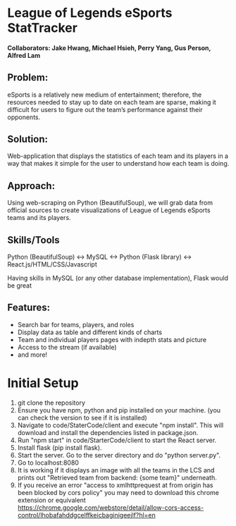 # League of Legends eSports StatTracker
#### Collaborators: Jake Hwang, Michael Hsieh, Perry Yang, Gus Person, Alfred Lam

## Problem:
eSports is a relatively new medium of entertainment; therefore, the resources needed to stay up to date on each team are sparse, making it difficult for users to figure out the team’s performance against their opponents.

## Solution:
Web-application that displays the statistics of each team and its players in a way that makes it simple for the user to understand how each team is doing.

## Approach:
Using web-scraping on Python (BeautifulSoup), we will grab data from official sources to create visualizations of League of Legends eSports teams and its players.

## Skills/Tools
Python (BeautifulSoup) <-> MySQL <-> Python (Flask library) <-> React.js/HTML/CSS/Javascript

Having skills in MySQL (or any other database implementation), Flask would be great

## Features:
* Search bar for teams, players, and roles
* Display data as table and different kinds of charts
* Team and individual players pages with indepth stats and picture
* Access to the stream (if available)
* and more!

# Initial Setup
1. git clone the repository
2. Ensure you have npm, python and pip installed on your machine.  (you can check the version to see if it is installed)
3. Navigate to code/StaterCode/client and execute "npm install". This will download and install the dependencies listed in package.json.
4. Run "npm start" in code/StarterCode/client to start the React server.
5. Install flask (pip install flask).
6. Start the server. Go to the server directory and do "python server.py".
7. Go to localhost:8080
8. It is working if it displays an image with all the teams in the LCS and prints out "Retrieved team from backend: {some team}" underneath.
9. If you receive an error "access to xmlhttprequest at from origin has been blocked by cors policy" you may need to download this chrome extension or equivalent https://chrome.google.com/webstore/detail/allow-cors-access-control/lhobafahddgcelffkeicbaginigeejlf?hl=en
